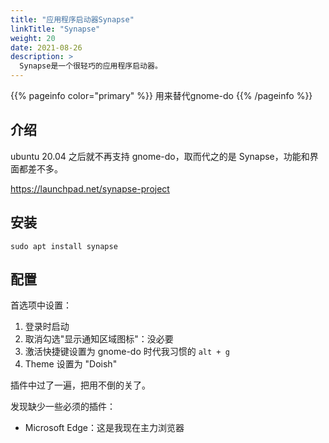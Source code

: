```yaml
---
title: "应用程序启动器Synapse"
linkTitle: "Synapse"
weight: 20
date: 2021-08-26
description: >
  Synapse是一个很轻巧的应用程序启动器。
---
```


{{% pageinfo color="primary" %}}
用来替代gnome-do
{{% /pageinfo %}}

## 介绍

ubuntu 20.04 之后就不再支持 gnome-do，取而代之的是 Synapse，功能和界面都差不多。

https://launchpad.net/synapse-project

## 安装

```
sudo apt install synapse
```

## 配置

首选项中设置：

1. 登录时启动
2. 取消勾选"显示通知区域图标"：没必要
3. 激活快捷键设置为 gnome-do 时代我习惯的 `alt + g`
4. Theme 设置为 "Doish"

插件中过了一遍，把用不倒的关了。

发现缺少一些必须的插件：

- Microsoft Edge：这是我现在主力浏览器
